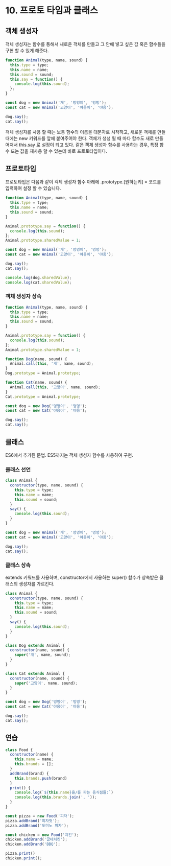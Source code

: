# 10. 프로토 타임과 클래스

## 객체 생성자

객체 생성자는 함수를 통해서 새로운 객체를 만들고 그 안에 넣고 싶은 값 혹은 함수들을 구현 할 수 있게 해준다.

```javascript
function Animal(type, name, sound) {
  this.type = type;
  this.name = name;
  this.sound = sound;
  this.say = function() {
    console.log(this.sound);
  };
}

const dog = new Animal('개', '멍멍이', '멍멍');
const cat = new Animal('고양이', '야옹이', '야옹');

dog.say();
cat.say();
```

객체 생성자를 사용 할 때는 보통 함수의 이름을 대문자로 시작하고, 새로운 객체를 만들 때에는 new 키워드를 앞에 붙여주어야 한다.
객체가 생성 될 때 마다 함수도 새로 만들어져서 this.say 로 설정이 되고 있다.
같은 객체 생성자 함수를 사용하는 경우, 특정 함수 또는 값을 재사용 할 수 있는데 바로 프로토타입이다.

## 프로토타입

프로토타입은 다음과 같이 객체 생성자 함수 아래에 .prototype.[원하는키] = 코드를 입력하여 설정 할 수 있습니다.

```javascript
function Animal(type, name, sound) {
  this.type = type;
  this.name = name;
  this.sound = sound;
}

Animal.prototype.say = function() {
  console.log(this.sound);
};
Animal.prototype.sharedValue = 1;

const dog = new Animal('개', '멍멍이', '멍멍');
const cat = new Animal('고양이', '야옹이', '야옹');

dog.say();
cat.say();

console.log(dog.sharedValue);
console.log(cat.sharedValue);
```

### 객체 생성자 상속

```javascript
function Animal(type, name, sound) {
  this.type = type;
  this.name = name;
  this.sound = sound;
}

Animal.prototype.say = function() {
  console.log(this.sound);
};
Animal.prototype.sharedValue = 1;

function Dog(name, sound) {
  Animal.call(this, '개', name, sound);
}
Dog.prototype = Animal.prototype;

function Cat(name, sound) {
  Animal.call(this, '고양이', name, sound);
}
Cat.prototype = Animal.prototype;

const dog = new Dog('멍멍이', '멍멍');
const cat = new Cat('야옹이', '야옹');

dog.say();
cat.say();
```

## 클래스

ES6에서 추가된 문법. ES5까지는 객체 생성자 함수를 사용하여 구현.

### 클래스 선언

```javascript
class Animal {
  constructor(type, name, sound) {
    this.type = type;
    this.name = name;
    this.sound = sound;
  }
  say() {
    console.log(this.sound);
  }
}

const dog = new Animal('개', '멍멍이', '멍멍');
const cat = new Animal('고양이', '야옹이', '야옹');

dog.say();
cat.say();
```

### 클래스 상속

extends 키워드를 사용하며, constructor에서 사용하는 super() 함수가 상속받은 클래스의 생성자를 가르킨다.

```javascript
class Animal {
  constructor(type, name, sound) {
    this.type = type;
    this.name = name;
    this.sound = sound;
  }
  say() {
    console.log(this.sound);
  }
}

class Dog extends Animal {
  constructor(name, sound) {
    super('개', name, sound);
  }
}

class Cat extends Animal {
  constructor(name, sound) {
    super('고양이', name, sound);
  }
}

const dog = new Dog('멍멍이', '멍멍');
const cat = new Cat('야옹이', '야옹');

dog.say();
cat.say();
```

## 연습

```javascript
class Food {
  constructor(name) {
    this.name = name;
    this.brands = [];
  }
  addBrand(brand) {
    this.brands.push(brand)
  }
  print() {
    console.log(`${this.name}을/를 파는 음식점들:`)
    console.log(this.brands.join(', '));
  }
}

const pizza = new Food('피자');
pizza.addBrand('피자헛');
pizza.addBrand('도미노 피자');

const chicken = new Food('치킨');
chicken.addBrand('굽네치킨');
chicken.addBrand('BBQ');

pizza.print()
chicken.print();
```
